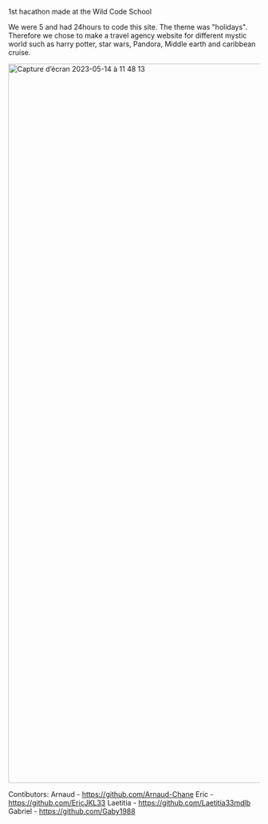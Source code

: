 1st hacathon made at the Wild Code School

We were 5 and had 24hours to code this site. The theme was "holidays". 
Therefore we chose to make a travel agency website for different mystic world such as harry potter, star wars, Pandora, Middle earth and caribbean cruise. 

<img width="1440" alt="Capture d’écran 2023-05-14 à 11 48 13" src="https://github.com/Mogwaie/hackathon1-WCS/assets/121050981/975985ca-34d8-4b6f-b96c-6f56b1243072">

Contibutors:
Arnaud - https://github.com/Arnaud-Chane
Eric - https://github.com/EricJKL33
Laetitia - https://github.com/Laetitia33mdlb
Gabriel - https://github.com/Gaby1988
